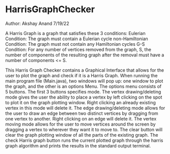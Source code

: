 # HarrisGraphChecker
Author: Akshay Anand
7/19/22

A Harris Graph is a graph that satisfies these 3 conditions:
Eulerian Condition: The graph must contain a Eulerian cycle
non-Hamiltonian Condition: The graph must not contain any Hamiltonian cycles
G-S Condition: For any number of vertices removed from the graph, S, the number of components of the resulting graph after the removal must have a number of components <= S.

This Harris Graph Checker contains a Graphical Interface that allows for the user to plot the graph and check if it is a Harris Graph. When running the main program file (Main.java), two windows will pop up: one window to plot the graph, and the other is an options Menu. The options menu consists of 5 buttons. The first 3 buttons specifies mode. The vertex drawing/deleting mode gives the user the ability to place a vertex by left clicking on the spot to plot it on the graph plotting window. Right clicking an already existing vertex in this mode will delete it. The edge drawing/deleting mode allows for the user to draw an edge between two distinct vertices by dragging from one vertex to another. Right clicking on an edge will delete it. The vertex moving mode allows for the user to move vertices around the screen by dragging a vertex to wherever they want it to move to. The clear button will clear the graph plotting window of all the parts of the existing graph. The check Harris graph button runs the current plotted graph through the harris graph algorithm and prints the results in the standard output terminal.
 
